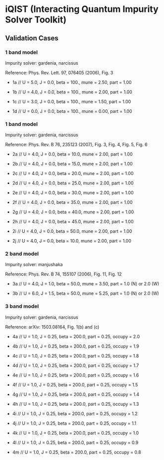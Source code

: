 # iQIST (Interacting Quantum Impurity Solver Toolkit)

## Validation Cases

### 1 band model

Impurity solver: gardenia, narcissus

Reference: Phys. Rev. Lett. 97, 076405 (2006), Fig. 3

* 1a // U = 5.0, J = 0.0, beta = 100., mune = 2.50, part = 1.00

* 1b // U = 4.0, J = 0.0, beta = 100., mune = 2.00, part = 1.00

* 1c // U = 3.0, J = 0.0, beta = 100., mune = 1.50, part = 1.00

* 1d // U = 0.0, J = 0.0, beta = 100., mune = 0.00, part = 1.00

### 1 band model

Impurity solver: gardenia, narcissus

Reference: Phys. Rev. B 76, 235123 (2007), Fig. 3, Fig. 4, Fig. 5, Fig. 6

* 2a // U = 4.0, J = 0.0, beta = 10.0, mune = 2.00, part = 1.00

* 2b // U = 4.0, J = 0.0, beta = 15.0, mune = 2.00, part = 1.00

* 2c // U = 4.0, J = 0.0, beta = 20.0, mune = 2.00, part = 1.00

* 2d // U = 4.0, J = 0.0, beta = 25.0, mune = 2.00, part = 1.00

* 2e // U = 4.0, J = 0.0, beta = 30.0, mune = 2.00, part = 1.00

* 2f // U = 4.0, J = 0.0, beta = 35.0, mune = 2.00, part = 1.00

* 2g // U = 4.0, J = 0.0, beta = 40.0, mune = 2.00, part = 1.00

* 2h // U = 4.0, J = 0.0, beta = 45.0, mune = 2.00, part = 1.00

* 2i // U = 4.0, J = 0.0, beta = 50.0, mune = 2.00, part = 1.00

* 2j // U = 4.0, J = 0.0, beta = 10.0, mune = 2.00, part = 1.00

### 2 band model

Impurity solver: manjushaka

Reference: Phys. Rev. B 74, 155107 (2006), Fig. 11, Fig. 12

* 3a // U = 4.0, J = 1.0, beta = 50.0, mune = 3.50, part = 1.0 (N) or 2.0 (W)

* 3b // U = 6.0, J = 1.5, beta = 50.0, mune = 5.25, part = 1.0 (N) or 2.0 (W)

### 3 band model

Impurity solver: gardenia, narcissus

Reference: arXiv: 1503.08164, Fig. 1(b) and (c)

* 4a // U = 1.0, J = 0.25, beta = 200.0, part = 0.25, occupy = 2.0

* 4b // U = 1.0, J = 0.25, beta = 200.0, part = 0.25, occupy = 1.9

* 4c // U = 1.0, J = 0.25, beta = 200.0, part = 0.25, occupy = 1.8

* 4d // U = 1.0, J = 0.25, beta = 200.0, part = 0.25, occupy = 1.7

* 4e // U = 1.0, J = 0.25, beta = 200.0, part = 0.25, occupy = 1.6

* 4f // U = 1.0, J = 0.25, beta = 200.0, part = 0.25, occupy = 1.5

* 4g // U = 1.0, J = 0.25, beta = 200.0, part = 0.25, occupy = 1.4

* 4h // U = 1.0, J = 0.25, beta = 200.0, part = 0.25, occupy = 1.3

* 4i // U = 1.0, J = 0.25, beta = 200.0, part = 0.25, occupy = 1.2

* 4j // U = 1.0, J = 0.25, beta = 200.0, part = 0.25, occupy = 1.1

* 4k // U = 1.0, J = 0.25, beta = 200.0, part = 0.25, occupy = 1.0

* 4l // U = 1.0, J = 0.25, beta = 200.0, part = 0.25, occupy = 0.9

* 4m // U = 1.0, J = 0.25, beta = 200.0, part = 0.25, occupy = 0.8
